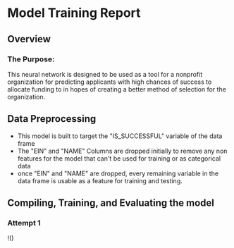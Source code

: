 # Model Training Report

## Overview
### The Purpose: 
This neural network is designed to be used as a tool for a nonprofit organization for predicting applicants with high chances of success to allocate funding to in hopes of creating a better method of selection for the organization.

## Data Preprocessing
* This model is built to target the "IS_SUCCESSFUL" variable of the data frame
* The "EIN" and "NAME" Columns are dropped initially to remove any non features for the model that can't be used for training or as categorical data
* once "EIN" and "NAME" are dropped, every remaining variable in the data frame is usable as a feature for training and testing.

## Compiling, Training, and Evaluating the model
### Attempt 1
!()
  

